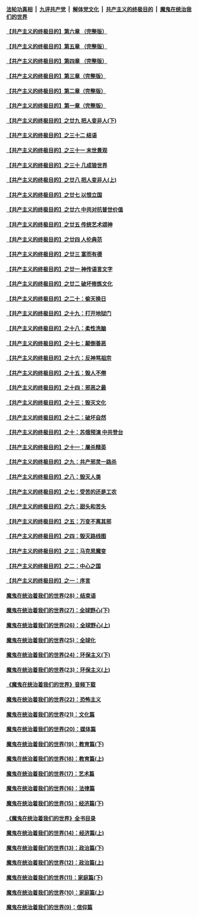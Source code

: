 ####  [法轮功真相](../../../../basic/blob/master/README.md?t=01122001) &nbsp;|&nbsp; [九评共产党](../../../../9ping.md/blob/master/README.md?t=01122001) &nbsp;|&nbsp; [解体党文化](../../../../jtdwh.md/blob/master/README.md?t=01122001)  &nbsp;|&nbsp; [共产主义的终极目的](../../../../gczydzjmd.md/blob/master/README.md?t=01122001) &nbsp;|&nbsp; [魔鬼在统治我们的世界](../../../../mgztzwmdsj.md/blob/master/README.md?t=01122001) 

#### [【共产主义的终极目的】第六章 （完整版）](../pages/nsc422/n11428913.md?t=01122001) 

#### [【共产主义的终极目的】第五章 （完整版）](../pages/nsc422/n11428912.md?t=01122001) 

#### [【共产主义的终极目的】第四章 （完整版）](../pages/nsc422/n11428907.md?t=01122001) 

#### [【共产主义的终极目的】第三章（完整版）](../pages/nsc422/n11428848.md?t=01122001) 

#### [【共产主义的终极目的】第二章（完整版）](../pages/nsc422/n11428831.md?t=01122001) 

#### [【共产主义的终极目的】第一章（完整版）](../pages/nsc422/n11417651.md?t=01122001) 

#### [【共产主义的终极目的】之廿九 把人变非人(下)](../pages/nsc422/n11344140.md?t=01122001) 

#### [【共产主义的终极目的】之三十二 结语](../pages/nsc422/n11360535.md?t=01122001) 

#### [【共产主义的终极目的】之三十一 末世景观](../pages/nsc422/n11351129.md?t=01122001) 

#### [【共产主义的终极目的】之三十 几成狼世界](../pages/nsc422/n11348280.md?t=01122001) 

#### [【共产主义的终极目的】之廿八 把人变非人(上)](../pages/nsc422/n11340492.md?t=01122001) 

#### [【共产主义的终极目的】之廿七 以恨立国](../pages/nsc422/n11336944.md?t=01122001) 

#### [【共产主义的终极目的】之廿六 中共对抗普世价值](../pages/nsc422/n11324785.md?t=01122001) 

#### [【共产主义的终极目的】之廿五 传统艺术颂神](../pages/nsc422/n11296396.md?t=01122001) 

#### [【共产主义的终极目的】之廿四 人伦典范](../pages/nsc422/n11296397.md?t=01122001) 

#### [【共产主义的终极目的】之廿三 富而有德](../pages/nsc422/n11283598.md?t=01122001) 

#### [【共产主义的终极目的】之廿一 神传语言文字](../pages/nsc422/n11263265.md?t=01122001) 

#### [【共产主义的终极目的】之廿二 破坏修炼文化](../pages/nsc422/n11245728.md?t=01122001) 

#### [【共产主义的终极目的】之二十：偷天换日](../pages/nsc422/n11238846.md?t=01122001) 

#### [【共产主义的终极目的】之十九：打开地狱门](../pages/nsc422/n11206376.md?t=01122001) 

#### [【共产主义的终极目的】之十八：柔性洗脑](../pages/nsc422/n11199994.md?t=01122001) 

#### [【共产主义的终极目的】之十七：颠倒善恶](../pages/nsc422/n11179782.md?t=01122001) 

#### [【共产主义的终极目的】之十六：反神骂祖宗](../pages/nsc422/n11166798.md?t=01122001) 

#### [【共产主义的终极目的】之十五：毁人不倦](../pages/nsc422/n11166792.md?t=01122001) 

#### [【共产主义的终极目的】之十四：邪恶之最](../pages/nsc422/n11150249.md?t=01122001) 

#### [【共产主义的终极目的】之十三：毁灭文化](../pages/nsc422/n11135227.md?t=01122001) 

#### [【共产主义的终极目的】之十二：破坏自然](../pages/nsc422/n11135214.md?t=01122001) 

#### [【共产主义的终极目的】之十：苏俄预演 中共登台](../pages/nsc422/n11118424.md?t=01122001) 

#### [【共产主义的终极目的】之十一：屠杀精英](../pages/nsc422/n11118442.md?t=01122001) 

#### [【共产主义的终极目的】之九：共产邪灵一路杀](../pages/nsc422/n11114139.md?t=01122001) 

#### [【共产主义的终极目的】之八：毁灭人类](../pages/nsc422/n11108503.md?t=01122001) 

#### [【共产主义的终极目的】之七：受苦的还是工农](../pages/nsc422/n11101809.md?t=01122001) 

#### [【共产主义的终极目的】之六：甜头和苦头](../pages/nsc422/n11096971.md?t=01122001) 

#### [【共产主义的终极目的】之五：万变不离其邪](../pages/nsc422/n11091285.md?t=01122001) 

#### [【共产主义的终极目的】之四：毁灭路线图](../pages/nsc422/n11086284.md?t=01122001) 

#### [【共产主义的终极目的】之三：马克思魔变](../pages/nsc422/n11061941.md?t=01122001) 

#### [【共产主义的终极目的】之二：中心之国](../pages/nsc422/n11047728.md?t=01122001) 

#### [【共产主义的终极目的】之一：序言](../pages/nsc422/n11086077.md?t=01122001) 

#### [魔鬼在统治着我们的世界(28)：结束语](../pages/nsc422/n10936246.md?t=01122001) 

#### [魔鬼在统治着我们的世界(27)：全球野心(下)](../pages/nsc422/n10928319.md?t=01122001) 

#### [魔鬼在统治着我们的世界(26)：全球野心(上)](../pages/nsc422/n10900318.md?t=01122001) 

#### [魔鬼在统治着我们的世界(25)：全球化](../pages/nsc422/n10788205.md?t=01122001) 

#### [魔鬼在统治着我们的世界(24)：环保主义(下)](../pages/nsc422/n10695307.md?t=01122001) 

#### [魔鬼在统治着我们的世界(23)：环保主义(上)](../pages/nsc422/n10688613.md?t=01122001) 

#### [《魔鬼在统治着我们的世界》音频下载](../pages/nsc422/n10635553.md?t=01122001) 

#### [魔鬼在统治着我们的世界(22)：恐怖主义](../pages/nsc422/n10614727.md?t=01122001) 

#### [魔鬼在统治着我们的世界(21)：文化篇](../pages/nsc422/n10597706.md?t=01122001) 

#### [魔鬼在统治着我们的世界(20)：媒体篇](../pages/nsc422/n10586579.md?t=01122001) 

#### [魔鬼在统治着我们的世界(19)：教育篇(下)](../pages/nsc422/n10564808.md?t=01122001) 

#### [魔鬼在统治着我们的世界(18)：教育篇(上)](../pages/nsc422/n10526970.md?t=01122001) 

#### [魔鬼在统治着我们的世界(17)：艺术篇](../pages/nsc422/n10499093.md?t=01122001) 

#### [魔鬼在统治着我们的世界(16)：法律篇](../pages/nsc422/n10485969.md?t=01122001) 

#### [魔鬼在统治着我们的世界(15)：经济篇(下)](../pages/nsc422/n10469975.md?t=01122001) 

#### [《魔鬼在统治着我们的世界》全书目录](../pages/nsc422/n10464261.md?t=01122001) 

#### [魔鬼在统治着我们的世界(14)：经济篇(上)](../pages/nsc422/n10457370.md?t=01122001) 

#### [魔鬼在统治着我们的世界(13)：政治篇(下)](../pages/nsc422/n10448270.md?t=01122001) 

#### [魔鬼在统治着我们的世界(12)：政治篇(上)](../pages/nsc422/n10444576.md?t=01122001) 

#### [魔鬼在统治着我们的世界(11)：家庭篇(下)](../pages/nsc422/n10440961.md?t=01122001) 

#### [魔鬼在统治着我们的世界(10)：家庭篇(上)](../pages/nsc422/n10435448.md?t=01122001) 

#### [魔鬼在统治着我们的世界(9)：信仰篇](../pages/nsc422/n10432159.md?t=01122001) 

